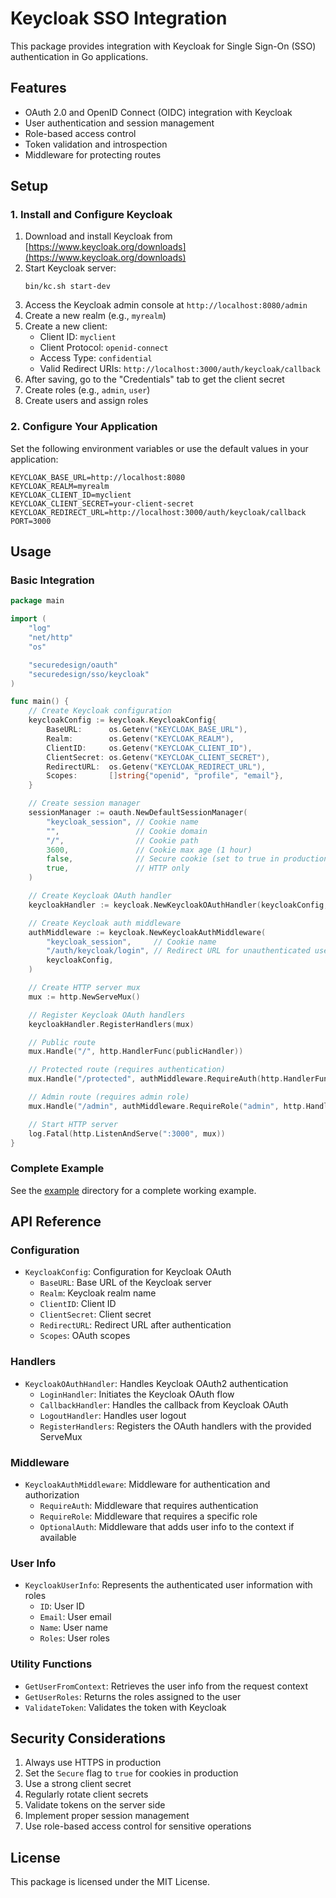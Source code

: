 # Keycloak SSO Integration

This package provides integration with Keycloak for Single Sign-On (SSO) authentication in Go applications.

## Features

- OAuth 2.0 and OpenID Connect (OIDC) integration with Keycloak
- User authentication and session management
- Role-based access control
- Token validation and introspection
- Middleware for protecting routes

## Setup

### 1. Install and Configure Keycloak

1. Download and install Keycloak from [https://www.keycloak.org/downloads](https://www.keycloak.org/downloads)
2. Start Keycloak server:
   ```
   bin/kc.sh start-dev
   ```
3. Access the Keycloak admin console at `http://localhost:8080/admin`
4. Create a new realm (e.g., `myrealm`)
5. Create a new client:
   - Client ID: `myclient`
   - Client Protocol: `openid-connect`
   - Access Type: `confidential`
   - Valid Redirect URIs: `http://localhost:3000/auth/keycloak/callback`
6. After saving, go to the "Credentials" tab to get the client secret
7. Create roles (e.g., `admin`, `user`)
8. Create users and assign roles

### 2. Configure Your Application

Set the following environment variables or use the default values in your application:

```
KEYCLOAK_BASE_URL=http://localhost:8080
KEYCLOAK_REALM=myrealm
KEYCLOAK_CLIENT_ID=myclient
KEYCLOAK_CLIENT_SECRET=your-client-secret
KEYCLOAK_REDIRECT_URL=http://localhost:3000/auth/keycloak/callback
PORT=3000
```

## Usage

### Basic Integration

```go
package main

import (
	"log"
	"net/http"
	"os"

	"securedesign/oauth"
	"securedesign/sso/keycloak"
)

func main() {
	// Create Keycloak configuration
	keycloakConfig := keycloak.KeycloakConfig{
		BaseURL:      os.Getenv("KEYCLOAK_BASE_URL"),
		Realm:        os.Getenv("KEYCLOAK_REALM"),
		ClientID:     os.Getenv("KEYCLOAK_CLIENT_ID"),
		ClientSecret: os.Getenv("KEYCLOAK_CLIENT_SECRET"),
		RedirectURL:  os.Getenv("KEYCLOAK_REDIRECT_URL"),
		Scopes:       []string{"openid", "profile", "email"},
	}

	// Create session manager
	sessionManager := oauth.NewDefaultSessionManager(
		"keycloak_session", // Cookie name
		"",                 // Cookie domain
		"/",                // Cookie path
		3600,               // Cookie max age (1 hour)
		false,              // Secure cookie (set to true in production with HTTPS)
		true,               // HTTP only
	)

	// Create Keycloak OAuth handler
	keycloakHandler := keycloak.NewKeycloakOAuthHandler(keycloakConfig, sessionManager)

	// Create Keycloak auth middleware
	authMiddleware := keycloak.NewKeycloakAuthMiddleware(
		"keycloak_session",     // Cookie name
		"/auth/keycloak/login", // Redirect URL for unauthenticated users
		keycloakConfig,
	)

	// Create HTTP server mux
	mux := http.NewServeMux()

	// Register Keycloak OAuth handlers
	keycloakHandler.RegisterHandlers(mux)

	// Public route
	mux.Handle("/", http.HandlerFunc(publicHandler))

	// Protected route (requires authentication)
	mux.Handle("/protected", authMiddleware.RequireAuth(http.HandlerFunc(protectedHandler)))

	// Admin route (requires admin role)
	mux.Handle("/admin", authMiddleware.RequireRole("admin", http.HandlerFunc(adminHandler)))

	// Start HTTP server
	log.Fatal(http.ListenAndServe(":3000", mux))
}
```

### Complete Example

See the [example](./example) directory for a complete working example.

## API Reference

### Configuration

- `KeycloakConfig`: Configuration for Keycloak OAuth
  - `BaseURL`: Base URL of the Keycloak server
  - `Realm`: Keycloak realm name
  - `ClientID`: Client ID
  - `ClientSecret`: Client secret
  - `RedirectURL`: Redirect URL after authentication
  - `Scopes`: OAuth scopes

### Handlers

- `KeycloakOAuthHandler`: Handles Keycloak OAuth2 authentication
  - `LoginHandler`: Initiates the Keycloak OAuth flow
  - `CallbackHandler`: Handles the callback from Keycloak OAuth
  - `LogoutHandler`: Handles user logout
  - `RegisterHandlers`: Registers the OAuth handlers with the provided ServeMux

### Middleware

- `KeycloakAuthMiddleware`: Middleware for authentication and authorization
  - `RequireAuth`: Middleware that requires authentication
  - `RequireRole`: Middleware that requires a specific role
  - `OptionalAuth`: Middleware that adds user info to the context if available

### User Info

- `KeycloakUserInfo`: Represents the authenticated user information with roles
  - `ID`: User ID
  - `Email`: User email
  - `Name`: User name
  - `Roles`: User roles

### Utility Functions

- `GetUserFromContext`: Retrieves the user info from the request context
- `GetUserRoles`: Returns the roles assigned to the user
- `ValidateToken`: Validates the token with Keycloak

## Security Considerations

1. Always use HTTPS in production
2. Set the `Secure` flag to `true` for cookies in production
3. Use a strong client secret
4. Regularly rotate client secrets
5. Validate tokens on the server side
6. Implement proper session management
7. Use role-based access control for sensitive operations

## License

This package is licensed under the MIT License. 